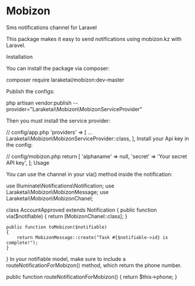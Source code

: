 # Mobizon
Sms notifications channel for Laravel

This package makes it easy to send notifications using mobizon.kz with Laravel.

Installation

You can install the package via composer:

composer require laraketai/mobizon:dev-master

Publish the configs:

php artisan vendor:publish --provider="Laraketai\Mobizon\MobizonServiceProvider"

Then you must install the service provider:

// config/app.php
'providers' => [
    ...
    Laraketai\Mobizon\MobizonServiceProvider::class,
],
Install your Api key in the config:

// config/mobizon.php
return [
    'alphaname' => null,
    'secret' => 'Your secret API key',
];
Usage

You can use the channel in your via() method inside the notification:

use Illuminate\Notifications\Notification;
use Laraketai\Mobizon\MobizonMessage;
use Laraketai\Mobizon\MobizonChanel;

class AccountApproved extends Notification
{
    public function via($notifiable)
    {
        return [MobizonChanel::class];
    }

    public function toMobizon($notifiable)
    {
        return MobizonMessage::create("Task #{$notifiable->id} is complete!");
    }
}
In your notifiable model, make sure to include a routeNotificationForMobizon() method, which return the phone number.

public function routeNotificationForMobizon()
{
    return $this->phone;
}
